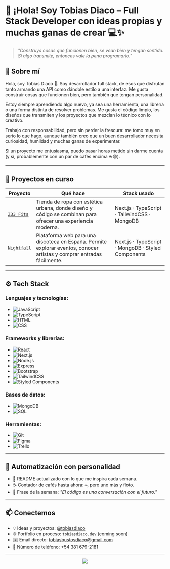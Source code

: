 # 👋 ¡Hola! Soy Tobias Diaco – Full Stack Developer con ideas propias y muchas ganas de crear 💻✨

> *"Construyo cosas que funcionen bien, se vean bien y tengan sentido. Si algo transmite, entonces vale la pena programarlo."*

## 🧠 Sobre mí

Hola, soy Tobias Diaco 👋. Soy desarrollador full stack, de esos que disfrutan tanto armando una API como dándole estilo a una interfaz. Me gusta construir cosas que funcionen bien, pero también que tengan personalidad.  

Estoy siempre aprendiendo algo nuevo, ya sea una herramienta, una librería o una forma distinta de resolver problemas. Me gusta el código limpio, los diseños que transmiten y los proyectos que mezclan lo técnico con lo creativo.

Trabajo con responsabilidad, pero sin perder la frescura: me tomo muy en serio lo que hago, aunque también creo que un buen desarrollador necesita curiosidad, humildad y muchas ganas de experimentar.

Si un proyecto me entusiasma, puedo pasar horas metido sin darme cuenta (y sí, probablemente con un par de cafés encima ☕😅).

---

## 🚧 Proyectos en curso

| Proyecto | Qué hace | Stack usado |
| ------- | -------- | ----------- |
| [`Z33 Fits`](https://github.com/z33fits) | Tienda de ropa con estética urbana, donde diseño y código se combinan para ofrecer una experiencia moderna. | Next.js · TypeScript · TailwindCSS · MongoDB |
| [`Nightfall`](https://github.com/tobiasdiaco/nightfall) | Plataforma web para una discoteca en España. Permite explorar eventos, conocer artistas y comprar entradas fácilmente. | Next.js · TypeScript · MongoDB · Styled Components |

---

## ⚙️ Tech Stack

### Lenguajes y tecnologías:
- ![JavaScript](https://img.shields.io/badge/-JavaScript-333?style=flat&logo=javascript)
- ![TypeScript](https://img.shields.io/badge/-TypeScript-333?style=flat&logo=typescript)
- ![HTML](https://img.shields.io/badge/-HTML-333?style=flat&logo=html5)
- ![CSS](https://img.shields.io/badge/-CSS-333?style=flat&logo=css3)

### Frameworks y librerías:
- ![React](https://img.shields.io/badge/-React-333?style=flat&logo=react)
- ![Next.js](https://img.shields.io/badge/-Next.js-333?style=flat&logo=next.js)
- ![Node.js](https://img.shields.io/badge/-Node.js-333?style=flat&logo=node.js)
- ![Express](https://img.shields.io/badge/-Express-333?style=flat&logo=express)
- ![Bootstrap](https://img.shields.io/badge/-Bootstrap-333?style=flat&logo=bootstrap)
- ![TailwindCSS](https://img.shields.io/badge/-TailwindCSS-333?style=flat&logo=tailwind-css)
- ![Styled Components](https://img.shields.io/badge/-Styled%20Components-333?style=flat&logo=styled-components)

### Bases de datos:
- ![MongoDB](https://img.shields.io/badge/-MongoDB-333?style=flat&logo=mongodb)
- ![SQL](https://img.shields.io/badge/-SQL-333?style=flat&logo=sqlite)

### Herramientas:
- ![Git](https://img.shields.io/badge/-Git-333?style=flat&logo=git)
- ![Figma](https://img.shields.io/badge/-Figma-333?style=flat&logo=figma)
- ![Trello](https://img.shields.io/badge/-Trello-333?style=flat&logo=trello)

---

## 🔄 Automatización con personalidad

- 🔁 README actualizado con lo que me inspira cada semana.
- ☕ Contador de cafés hasta ahora: `∞`, pero uno más y floto.
- 🧠 Frase de la semana: *"El código es una conversación con el futuro."*

---

## 📫 Conectemos


- 💡 Ideas y proyectos: [@tobiasdiaco](https://github.com/tobiasdiaco)
- 🌐 Portfolio en proceso: `tobiasdiaco.dev` (coming soon)
- ✉️ Email directo: [tobiasbustosdiaco@gmail.com](mailto:tobiasbustosdiaco@gmail.com)
- 📱 Número de teléfono: +54 381 679-2181

---

<p align="center">
  <img src="https://readme-typing-svg.herokuapp.com/?lines=Codificando+historias+únicas...;Del+backend+al+corazón+del+usuario!&center=true&width=500&color=ff4c4c">
</p>
